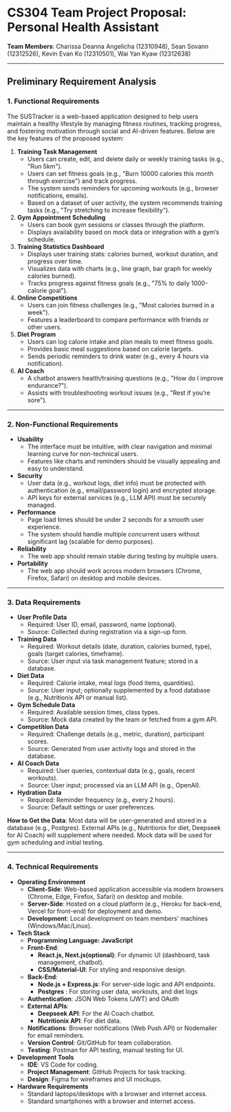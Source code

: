 # **CS304 Team Project Proposal: Personal Health Assistant**

**Team Members**: Charissa Deanna Angelicha (12310948), Sean Sovann (12312526), Kevin Evan Ko (12310501), Wai Yan Kyaw (12312638)



------



## **Preliminary Requirement Analysis**

### **1. Functional Requirements**

The SUSTracker is a web-based application designed to help users maintain a healthy lifestyle by managing fitness routines, tracking progress, and fostering motivation through social and AI-driven features. Below are the key features of the proposed system:

1. **Training Task Management**
   - Users can create, edit, and delete daily or weekly training tasks (e.g., "Run 5km").
   - Users can set fitness goals (e.g., "Burn 10000 calories this month through exercise") and track progress.
   - The system sends reminders for upcoming workouts (e.g., browser notifications, emails).
   - Based on a dataset of user activity, the system recommends training tasks (e.g., "Try stretching to increase flexibility").
2. **Gym Appointment Scheduling**
   - Users can book gym sessions or classes through the platform.
   - Displays availability based on mock data or integration with a gym’s schedule.
3. **Training Statistics Dashboard**
   - Displays user training stats: calories burned, workout duration, and progress over time.
   - Visualizes data with charts (e.g., line graph, bar graph for weekly calories burned).
   - Tracks progress against fitness goals (e.g., "75% to daily 1000-calorie goal").
4. **Online Competitions**
   - Users can join fitness challenges (e.g., "Most calories burned in a week").
   - Features a leaderboard to compare performance with friends or other users.
5. **Diet Program**
   - Users can log calorie intake and plan meals to meet fitness goals.
   - Provides basic meal suggestions based on calorie targets.
   - Sends periodic reminders to drink water (e.g., every 4 hours via notification).
6. **AI Coach**
   - A chatbot answers health/training questions (e.g., "How do I improve endurance?").
   - Assists with troubleshooting workout issues (e.g., "Rest if you’re sore").



------



### **2. Non-Functional Requirements**

- **Usability**
  - The interface must be intuitive, with clear navigation and minimal learning curve for non-technical users.
  - Features like charts and reminders should be visually appealing and easy to understand.
- **Security**
  - User data (e.g., workout logs, diet info) must be protected with authentication (e.g., email/password login) and encrypted storage.
  - API keys for external services (e.g., LLM API) must be securely managed.
- **Performance**
  - Page load times should be under 2 seconds for a smooth user experience.
  - The system should handle multiple concurrent users without significant lag (scalable for demo purposes).
- **Reliability**
  - The web app should remain stable during testing by multiple users.
- **Portability**
  - The web app should work across modern browsers (Chrome, Firefox, Safari) on desktop and mobile devices.



------



### **3. Data Requirements**

- **User Profile Data**
  - Required: User ID, email, password, name (optional).
  - Source: Collected during registration via a sign-up form.
- **Training Data**
  - Required: Workout details (date, duration, calories burned, type), goals (target calories, timeframe).
  - Source: User input via task management feature; stored in a database.
- **Diet Data**
  - Required: Calorie intake, meal logs (food items, quantities).
  - Source: User input; optionally supplemented by a food database (e.g., Nutritionix API or manual list).
- **Gym Schedule Data**
  - Required: Available session times, class types.
  - Source: Mock data created by the team or fetched from a gym API.
- **Competition Data**
  - Required: Challenge details (e.g., metric, duration), participant scores.
  - Source: Generated from user activity logs and stored in the database.
- **AI Coach Data**
  - Required: User queries, contextual data (e.g., goals, recent workouts).
  - Source: User input; processed via an LLM API (e.g., OpenAI).
- **Hydration Data**
  - Required: Reminder frequency (e.g., every 2 hours).
  - Source: Default settings or user preferences.

**How to Get the Data**: Most data will be user-generated and stored in a database (e.g., Postgres). External APIs (e.g., Nutritionix for diet, Deepseek for AI Coach) will supplement where needed. Mock data will be used for gym scheduling and initial testing.



------



### **4. Technical Requirements**

- **Operating Environment**
  - **Client-Side**: Web-based application accessible via modern browsers (Chrome, Edge, Firefox, Safari) on desktop and mobile.
  - **Server-Side**: Hosted on a cloud platform (e.g., Heroku for back-end, Vercel for front-end) for deployment and demo.
  - **Development**: Local development on team members’ machines (Windows/Mac/Linux).
- **Tech Stack**
  - **Programming Language: JavaScript**
  - **Front-End**:
    - **React.js, Next.js(optional)**: For dynamic UI (dashboard, task management, chatbot).
    - **CSS/Material-UI**: For styling and responsive design.
  - **Back-End**:
    - **Node.js + Express.js**: For server-side logic and API endpoints.
    - **Postgres** : For storing user data, workouts, and diet logs 
  - **Authentication**: JSON Web Tokens (JWT) and OAuth
  - **External APIs**:
    - **Deepseek API**: For the AI Coach chatbot.
    - **Nutritionix API**: For diet data.
  - **Notifications**: Browser notifications (Web Push API) or Nodemailer for email reminders.
  - **Version Control**: Git/GitHub for team collaboration.
  - **Testing**: Postman for API testing, manual testing for UI.
- **Development Tools**
  - **IDE**: VS Code for coding.
  - **Project Management**:  GitHub Projects for task tracking.
  - **Design**: Figma for wireframes and UI mockups.
- **Hardware Requirements**
  - Standard laptops/desktops with a browser and internet access.
  - Standard smartphones with a browser and internet access.